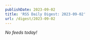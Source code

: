```yaml
---
publishDate: 2023-09-02
title: 'RSS Daily Digest: 2023-09-02'
url: /digest/2023-09-02
---
```


_No feeds today!_
